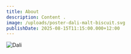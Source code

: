 ```yaml
---
title: About
description: Content .
image: /uploads/poster-dali-malt-biscuit.svg
publishDate: 2025-08-15T11:15:00.000+12:00
---
```

![Dali](/uploads/dali-logo-color.svg)
